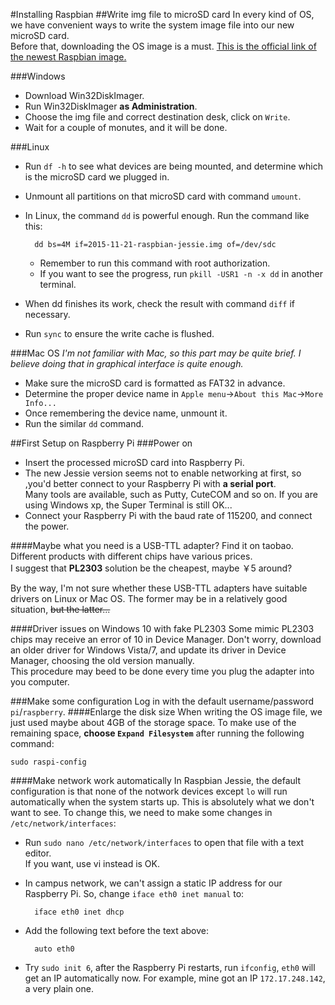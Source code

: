 #Installing Raspbian
##Write img file to microSD card
In every kind of OS, we have convenient ways to write the system image file into our new microSD card.  
Before that, downloading the OS image is a must. [This is the official link of the newest Raspbian image.](https://downloads.raspberrypi.org/raspbian_latest)

###Windows
* Download Win32DiskImager.
* Run Win32DiskImager **as Administration**.
* Choose the img file and correct destination desk, click on `Write`.
* Wait for a couple of monutes, and it will be done.

###Linux
* Run `df -h` to see what devices are being mounted, and determine which is the microSD card we plugged in.
* Unmount all partitions on that microSD card with command `umount`.
* In Linux, the command `dd` is powerful enough. Run the command like this:  

		dd bs=4M if=2015-11-21-raspbian-jessie.img of=/dev/sdc
	* Remember to run this command with root authorization.
	* If you want to see the progress, run `pkill -USR1 -n -x dd` in another terminal.
* When dd finishes its work, check the result with command `diff` if necessary.
* Run `sync` to ensure the write cache is flushed.

###Mac OS
*I'm not familiar with Mac, so this part may be quite brief. I believe doing that in graphical interface is quite enough.*

* Make sure the microSD card is formatted as FAT32 in advance.
* Determine the proper device name in `Apple menu`->`About this Mac`->`More Info...`
* Once remembering the device name, unmount it.
* Run the similar `dd` command.

##First Setup on Raspberry Pi
###Power on
* Insert the processed microSD card into Raspberry Pi.
* The new Jessie version seems not to enable networking at first, so ,you'd better connect to your Raspberry Pi with **a serial port**.  
Many tools are available, such as Putty, CuteCOM and so on. If you are using Windows xp, the Super Terminal is still OK...
* Connect your Raspberry Pi with the baud rate of 115200, and connect the power.

####Maybe what you need is a USB-TTL adapter?
Find it on taobao. Different products with different chips have various prices.  
I suggest that **PL2303** solution be the cheapest, maybe ￥5 around?

By the way, I'm not sure whether these USB-TTL adapters have suitable drivers on Linux or Mac OS. The former may be in a relatively good situation, ~~but the latter...~~

####Driver issues on Windows 10 with fake PL2303
Some mimic PL2303 chips may receive an error of 10 in Device Manager. Don't worry, download an older driver for Windows Vista/7, and update its driver in Device Manager, choosing the old version manually.  
This procedure may beed to be done every time you plug the adapter into you computer.

###Make some configuration
Log in with the default username/password `pi`/`raspberry`.
####Enlarge the disk size
When writing the OS image file, we just used maybe about 4GB of the storage space. To make use of the remaining space, **choose `Expand Filesystem`** after running the following command:

	sudo raspi-config

####Make network work automatically
In Raspbian Jessie, the default configuration is that none of the notwork devices except `lo` will run automatically when the system starts up. This is absolutely what we don't want to see. To change this, we need to make some changes in `/etc/network/interfaces`:

* Run `sudo nano /etc/network/interfaces` to open that file with a text editor.  
If you want, use vi instead is OK.
* In campus network, we can't assign a static IP address for our Raspberry Pi. So, change `iface eth0 inet manual` to:

		iface eth0 inet dhcp
* Add the following text before the text above:

		auto eth0
* Try `sudo init 6`, after the Raspberry Pi restarts, run `ifconfig`, `eth0` will get an IP automatically now. For example, mine got an IP `172.17.248.142`, a very plain one.